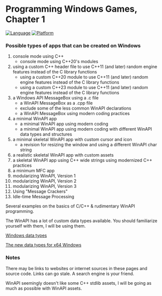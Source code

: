 # Programming Windows Games, Chapter 1
[![Language](https://img.shields.io/badge/Language%20-C++-blue.svg)](https://github.com/GeorgePimpleton/Win32-games/)
[![Platform](https://img.shields.io/badge/Platform%20-Win32-blue.svg)](https://github.com/GeorgePimpleton/Win32-games/)

### Possible types of apps that can be created on Windows
1. console mode using C++
   + console mode using C++20's modules
2. using a custom C++ header file to use C++11 (and later) random engine features instead of the C library functions
   + using a custom C\+\+20 module to use C++11 (and later) random engine features instead of the C library functions
   + using a custom C\+\+23 module to use C++11 (and later) random engine features instead of the C library functions
3. a Windows API MessageBox using a .c file
   + a WinAPI MessageBox as a .cpp file
   + exclude  some of the less common WinAPI declarations
   + a WinAPI MessageBox using modern coding practices
4. a minimal WinAPI app
   + a minimal WinAPI app using modern coding
   + a minimal WinAPI app using modern coding with different WinAPI data types and structures
5. a minimal skeletal WinAPI app with custom cursor and icon
   + a revision for resizing the window and using a different WinAPI char string
6. a realistic skeletal WinAPI app with custom assets
7. a skeletal WinAPI app using C++ wide strings using modernized C++ practices
8. a minimum MFC app
9. modularizing WinAPI, Version 1
10. modularizing WinAPI, Version 2
11. modularizing WinAPI, Version 3
12. Using "Message Crackers"
13. Idle-time Message Processing

Several examples on the basics of C/C++ & rudimentary WinAPI programming.

The WinAPI has a lot of custom data types available.  You should familiarize yourself with them,  I will be using them.

[Windows data types](https://learn.microsoft.com/en-us/windows/win32/winprog/windows-data-types)

[The new data types for x64 Windows](https://learn.microsoft.com/en-us/windows/win32/winprog64/the-new-data-types)

### Notes
There may be links to websites or internet sources in these pages and source code. Links can go stale. A search engine is your friend.

WinAPI seemingly doesn't like some C++ stdlib assets, I will be going as much as possible with WinAPI assets.
